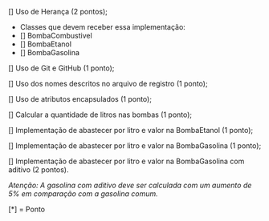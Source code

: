 [] Uso de Herança (2 pontos);
- Classes que devem receber essa implementação:
- [] BombaCombustivel
- [] BombaEtanol
- [] BombaGasolina

[] Uso de Git e GitHub (1 ponto);

[] Uso dos nomes descritos no arquivo de registro (1 ponto);

[] Uso de atributos encapsulados (1 ponto);

[] Calcular a quantidade de litros nas bombas (1 ponto);

[] Implementação de abastecer por litro e valor na BombaEtanol (1 ponto);

[] Implementação de abastecer por litro e valor na BombaGasolina (1 ponto);

[] Implementação de abastecer por litro e valor na BombaGasolina com aditivo (2 pontos).

*Atenção: A gasolina com aditivo deve ser calculada com um aumento de 5% em comparação com a gasolina comum.*

[*] = Ponto